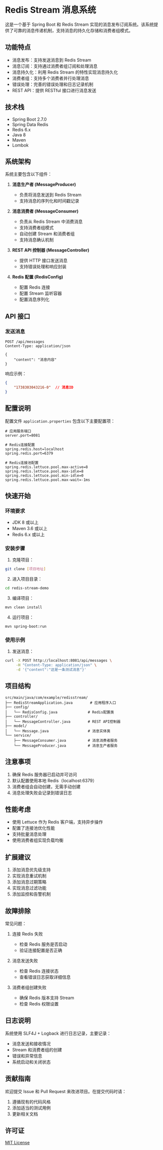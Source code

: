 # Redis Stream 消息系统

这是一个基于 Spring Boot 和 Redis Stream 实现的消息发布订阅系统。该系统提供了可靠的消息传递机制，支持消息的持久化存储和消费者组模式。

## 功能特点

- 消息发布：支持发送消息到 Redis Stream
- 消息订阅：支持通过消费者组订阅和处理消息
- 消息持久化：利用 Redis Stream 的特性实现消息持久化
- 消费者组：支持多个消费者并行处理消息
- 错误处理：完善的错误处理和日志记录机制
- REST API：提供 RESTful 接口进行消息发送

## 技术栈

- Spring Boot 2.7.0
- Spring Data Redis
- Redis 6.x
- Java 8
- Maven
- Lombok

## 系统架构

系统主要包含以下组件：

1. **消息生产者 (MessageProducer)**
   - 负责将消息发送到 Redis Stream
   - 支持消息的序列化和时间戳记录

2. **消息消费者 (MessageConsumer)**
   - 负责从 Redis Stream 中消费消息
   - 支持消费者组模式
   - 自动创建 Stream 和消费者组
   - 支持消息确认机制

3. **REST API 控制器 (MessageController)**
   - 提供 HTTP 接口发送消息
   - 支持错误处理和响应封装

4. **Redis 配置 (RedisConfig)**
   - 配置 Redis 连接
   - 配置 Stream 监听容器
   - 配置消息序列化

## API 接口

### 发送消息
```http
POST /api/messages
Content-Type: application/json

{
    "content": "消息内容"
}
```

响应示例：
```json
{
    "1738303043216-0"  // 消息ID
}
```

## 配置说明

配置文件 `application.properties` 包含以下主要配置项：

```properties
# 应用服务端口
server.port=8081

# Redis连接配置
spring.redis.host=localhost
spring.redis.port=6379

# Redis连接池配置
spring.redis.lettuce.pool.max-active=8
spring.redis.lettuce.pool.max-idle=8
spring.redis.lettuce.pool.min-idle=0
spring.redis.lettuce.pool.max-wait=-1ms
```

## 快速开始

### 环境要求
- JDK 8 或以上
- Maven 3.6 或以上
- Redis 6.x 或以上

### 安装步骤

1. 克隆项目：
```bash
git clone [项目地址]
```

2. 进入项目目录：
```bash
cd redis-stream-demo
```

3. 编译项目：
```bash
mvn clean install
```

4. 运行项目：
```bash
mvn spring-boot:run
```

### 使用示例

1. 发送消息：
```bash
curl -X POST http://localhost:8081/api/messages \
     -H "Content-Type: application/json" \
     -d '{"content":"这是一条测试消息"}'
```

## 项目结构

```
src/main/java/com/example/redisstream/
├── RedisStreamApplication.java        # 应用程序入口
├── config/
│   └── RedisConfig.java              # Redis配置类
├── controller/
│   └── MessageController.java        # REST API控制器
├── model/
│   └── Message.java                  # 消息实体类
└── service/
    ├── MessageConsumer.java          # 消息消费者服务
    └── MessageProducer.java          # 消息生产者服务
```

## 注意事项

1. 确保 Redis 服务器已启动并可访问
2. 默认配置使用本地 Redis（localhost:6379）
3. 消费者组会自动创建，无需手动创建
4. 消息处理失败会记录到错误日志

## 性能考虑

- 使用 Lettuce 作为 Redis 客户端，支持异步操作
- 配置了连接池优化性能
- 支持批量消息处理
- 使用消费者组实现负载均衡

## 扩展建议

1. 添加消息优先级支持
2. 实现消息重试机制
3. 添加消息过期策略
4. 实现消息过滤功能
5. 添加监控和告警机制

## 故障排除

常见问题：

1. 连接 Redis 失败
   - 检查 Redis 服务是否启动
   - 验证连接配置是否正确

2. 消息发送失败
   - 检查 Redis 连接状态
   - 查看错误日志获取详细信息

3. 消费者组创建失败
   - 确保 Redis 版本支持 Stream
   - 检查 Redis 权限设置

## 日志说明

系统使用 SLF4J + Logback 进行日志记录，主要记录：

- 消息发送和接收情况
- Stream 和消费者组的创建
- 错误和异常信息
- 系统启动和关闭状态

## 贡献指南

欢迎提交 Issue 和 Pull Request 来改进项目。在提交代码时请：

1. 遵循现有的代码风格
2. 添加适当的测试用例
3. 更新相关文档

## 许可证

[MIT License](LICENSE)
